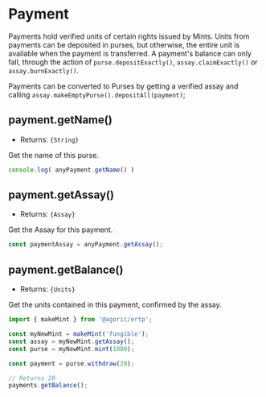 # Payment
Payments hold verified units of certain rights issued by Mints. Units from payments can be deposited in purses, but otherwise, the entire unit is available when the payment is transferred. A payment's balance can only fall, through the action of `purse.depositExactly()`, `assay.claimExactly()` or `assay.burnExactly()`.

Payments can be converted to Purses by getting a verified assay and calling `assay.makeEmptyPurse().depositAll(payment)`;

## payment.getName()
- Returns: `{String}`

Get the name of this purse.

```js
console.log( anyPayment.getName() )
```

## payment.getAssay()
- Returns: `{Assay}`

Get the Assay for this payment.

```js
const paymentAssay = anyPayment.getAssay();
```

## payment.getBalance()
- Returns: `{Units}`

Get the units contained in this payment, confirmed by the assay.

```js
import { makeMint } from '@agoric/ertp';

const myNewMint = makeMint('fungible');
const assay = myNewMint.getAssay();
const purse = myNewMint.mint(1000);

const payment = purse.withdraw(20);

// Returns 20
payments.getBalance();
```
